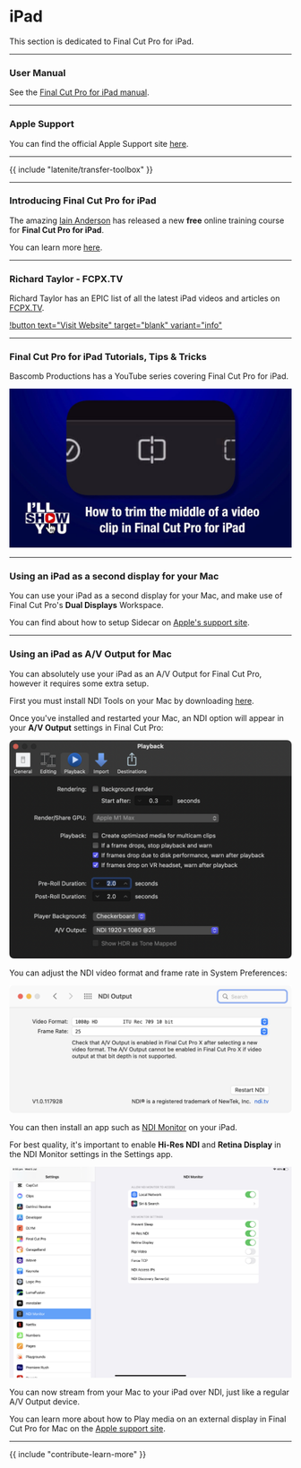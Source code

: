 # iPad

This section is dedicated to Final Cut Pro for iPad.

---

### User Manual

See the [Final Cut Pro for iPad manual](https://support.apple.com/en-au/guide/final-cut-pro-ipad/welcome/ipados).

---

### Apple Support

You can find the official Apple Support site [here](https://support.apple.com/final-cut-pro).

---

{{ include "latenite/transfer-toolbox" }}

---

### Introducing Final Cut Pro for iPad

The amazing [Iain Anderson](https://iain-anderson.com) has released a new **free** online training course for **Final Cut Pro for iPad**.

You can learn more [here](https://macprovideo.com/course/introducing-final-cut-pro-for-ipad).

---

### Richard Taylor - FCPX.TV

Richard Taylor has an EPIC list of all the latest iPad videos and articles on [FCPX.TV](https://fcpx.tv/).

[!button text="Visit Website" target="blank" variant="info"](https://fcpx.tv/pages1/fcipad.html)

---

### Final Cut Pro for iPad Tutorials, Tips & Tricks

Bascomb Productions has a YouTube series covering Final Cut Pro for iPad.

[![](/static/ill-show-you-ipad.jpg)](https://www.youtube.com/playlist?list=PL-SbkI16sMhT1bGW5j9LDtU77bf7cBEXq)

---

### Using an iPad as a second display for your Mac

You can use your iPad as a second display for your Mac, and make use of Final Cut Pro's **Dual Displays** Workspace.

You can find about how to setup Sidecar on [Apple's support site](https://support.apple.com/en-au/guide/mac-help/mchlf3c6f7ae/mac).

---

### Using an iPad as A/V Output for Mac

You can absolutely use your iPad as an A/V Output for Final Cut Pro, however it requires some extra setup.

First you must install NDI Tools on your Mac by downloading [here](https://downloads.ndi.tv/Tools/NDIToolsInstaller.pkg).

Once you've installed and restarted your Mac, an NDI option will appear in your **A/V Output** settings in Final Cut Pro:

![](/static/ndi-av-output.png)

You can adjust the NDI video format and frame rate in System Preferences:

![](/static/ndi-system-prefs.png)

You can then install an app such as [NDI Monitor](https://apps.apple.com/au/app/ndi-monitor/id1196221514) on your iPad.

For best quality, it's important to enable **Hi-Res NDI** and **Retina Display** in the NDI Monitor settings in the Settings app.

![](/static/ndi-monitor-settings.jpeg)

You can now stream from your Mac to your iPad over NDI, just like a regular A/V Output device.

You can learn more about how to Play media on an external display in Final Cut Pro for Mac on the [Apple support site](https://support.apple.com/en-au/guide/final-cut-pro/vera5b0c804/mac).

---

{{ include "contribute-learn-more" }}